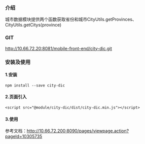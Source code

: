 ### 介绍
城市数据模块提供两个函数获取省份和城市CityUtils.getProvinces、CityUtils.getCitys(province)

### GIT
http://10.66.72.20:8081/mobile-front-end/city-dic.git

### 安装及使用
#### 1.安装
    npm install --save city-dic

#### 2.页面引入  
    <script src="@module/city-dic/dist/city-dic.min.js"></script>

#### 3.使用
参考文档：http://10.66.72.200:8090/pages/viewpage.action?pageId=10305735